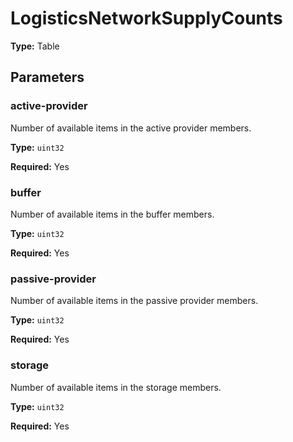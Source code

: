 # LogisticsNetworkSupplyCounts

**Type:** Table

## Parameters

### active-provider

Number of available items in the active provider members.

**Type:** `uint32`

**Required:** Yes

### buffer

Number of available items in the buffer members.

**Type:** `uint32`

**Required:** Yes

### passive-provider

Number of available items in the passive provider members.

**Type:** `uint32`

**Required:** Yes

### storage

Number of available items in the storage members.

**Type:** `uint32`

**Required:** Yes

